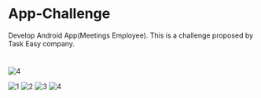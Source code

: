 # App-Challenge
Develop Android App(Meetings Employee). This is a challenge proposed by Task Easy company.
#


![4](https://user-images.githubusercontent.com/25255847/76663221-fb362580-6545-11ea-8b31-4b07301bcb11.jpeg)

![1](https://user-images.githubusercontent.com/25255847/76663222-fb362580-6545-11ea-8b12-7767dbfb6ade.jpeg) ![2](https://user-images.githubusercontent.com/25255847/76663224-fbcebc00-6545-11ea-9876-2cb9db7e419e.jpeg) ![3](https://user-images.githubusercontent.com/25255847/76663218-fa04f880-6545-11ea-8c7f-e0c9206f2b4e.jpeg) ![4](https://user-images.githubusercontent.com/25255847/76663221-fb362580-6545-11ea-8b31-4b07301bcb11.jpeg)


